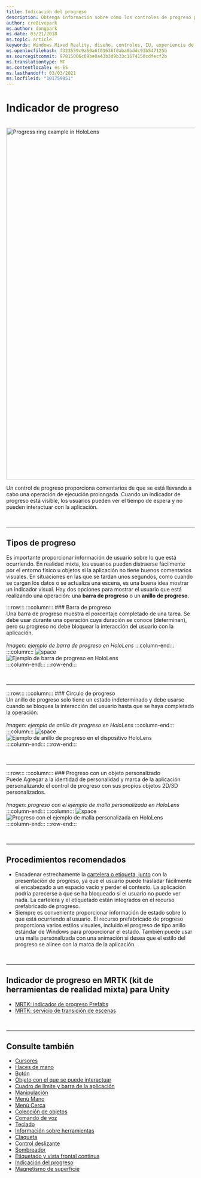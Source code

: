 ```yaml
---
title: Indicación del progreso
description: Obtenga información sobre cómo los controles de progreso proporcionan comentarios al usuario de que se está llevando a cabo una operación de ejecución prolongada en las aplicaciones de realidad mixta.
author: cre8ivepark
ms.author: dongpark
ms.date: 03/21/2018
ms.topic: article
keywords: Windows Mixed Reality, diseño, controles, IU, experiencia de usuario, indicador de progreso, auriculares de realidad mixta, auriculares de realidad mixta de Windows, auriculares de realidad virtual, HoloLens, MRTK, kit de herramientas de realidad mixta
ms.openlocfilehash: f323559c9a50a6f01636f0aba0bddc93b547125b
ms.sourcegitcommit: 97815006c09be0a43b3d9b33c1674150cdfecf2b
ms.translationtype: MT
ms.contentlocale: es-ES
ms.lasthandoff: 03/03/2021
ms.locfileid: "101759851"
---
```

# <a name="progress-indicator"></a>Indicador de progreso

<br>

<img src="images/MRTK_ProgressIndicator.gif" alt="Progress ring example in HoloLens" width="940px">

Un control de progreso proporciona comentarios de que se está llevando a cabo una operación de ejecución prolongada. Cuando un indicador de progreso está visible, los usuarios pueden ver el tiempo de espera y no pueden interactuar con la aplicación.

<br>

---

## <a name="types-of-progress"></a>Tipos de progreso

Es importante proporcionar información de usuario sobre lo que está ocurriendo. En realidad mixta, los usuarios pueden distraerse fácilmente por el entorno físico u objetos si la aplicación no tiene buenos comentarios visuales. En situaciones en las que se tardan unos segundos, como cuando se cargan los datos o se actualiza una escena, es una buena idea mostrar un indicador visual. Hay dos opciones para mostrar el usuario que está realizando una operación: una **barra de progreso** o un **anillo de progreso**.

:::row:::
    :::column:::
        ### <a name="progress-barbr"></a>Barra de progreso<br>
        Una barra de progreso muestra el porcentaje completado de una tarea. Se debe usar durante una operación cuya duración se conoce (determinan), pero su progreso no debe bloquear la interacción del usuario con la aplicación.<br>
        <br>
        *Imagen: ejemplo de barra de progreso en HoloLens*
    :::column-end:::
        :::column:::
        ![space](images/spacer-20x582.png)<br>
       ![Ejemplo de barra de progreso en HoloLens](images/640px-progressbar.jpg)<br>
    :::column-end:::
:::row-end:::

<br>

---

:::row:::
    :::column:::
        ### <a name="progress-ringbr"></a>Círculo de progreso<br>
        Un anillo de progreso solo tiene un estado indeterminado y debe usarse cuando se bloquea la interacción del usuario hasta que se haya completado la operación.<br>
        <br>
        *Imagen: ejemplo de anillo de progreso en HoloLens*
    :::column-end:::
        :::column:::
        ![space](images/spacer-20x582.png)<br>
       ![Ejemplo de anillo de progreso en el dispositivo HoloLens](images/640px-progressring.jpg)<br>
    :::column-end:::
:::row-end:::

<br>

---

:::row:::
    :::column:::
        ### <a name="progress-with-a-custom-objectbr"></a>Progreso con un objeto personalizado<br>
        Puede Agregar a la identidad de personalidad y marca de la aplicación personalizando el control de progreso con sus propios objetos 2D/3D personalizados.<br>
        <br>
        *Imagen: progreso con el ejemplo de malla personalizada en HoloLens*
    :::column-end:::
        :::column:::
        ![space](images/spacer-20x582.png)<br>
       ![Progreso con el ejemplo de malla personalizada en HoloLens](images/640px-progresscustom.jpg)<br>
    :::column-end:::
:::row-end:::

<br>

---

## <a name="best-practices"></a>Procedimientos recomendados

* Encadenar estrechamente la [cartelera o etiqueta, junto](billboarding-and-tag-along.md) con la presentación de progreso, ya que el usuario puede trasladar fácilmente el encabezado a un espacio vacío y perder el contexto. La aplicación podría parecerse a que se ha bloqueado si el usuario no puede ver nada. La cartelera y el etiquetado están integrados en el recurso prefabricado de progreso.
* Siempre es conveniente proporcionar información de estado sobre lo que está ocurriendo al usuario. El recurso prefabricado de progreso proporciona varios estilos visuales, incluido el progreso de tipo anillo estándar de Windows para proporcionar el estado. También puede usar una malla personalizada con una animación si desea que el estilo del progreso se alinee con la marca de la aplicación.

<br>

---

## <a name="progress-indicator-in-mrtk-mixed-reality-toolkit-for-unity"></a>Indicador de progreso en MRTK (kit de herramientas de realidad mixta) para Unity

* [MRTK: indicador de progreso Prefabs](https://github.com/microsoft/MixedRealityToolkit-Unity/tree/mrtk_release/Assets/MRTK/SDK/Features/UX/Prefabs/ProgressIndicators)
* [MRTK: servicio de transición de escenas](https://docs.microsoft.com/windows/mixed-reality/mrtk-docs/features/extensions/scene-transition-service.md)


<br>

---

## <a name="see-also"></a>Consulte también

* [Cursores](cursors.md)
* [Haces de mano](point-and-commit.md)
* [Botón](button.md)
* [Objeto con el que se puede interactuar](interactable-object.md)
* [Cuadro de límite y barra de la aplicación](app-bar-and-bounding-box.md)
* [Manipulación](direct-manipulation.md)
* [Menú Mano](hand-menu.md)
* [Menú Cerca](near-menu.md)
* [Colección de objetos](object-collection.md)
* [Comando de voz](voice-input.md)
* [Teclado](keyboard.md)
* [Información sobre herramientas](tooltip.md)
* [Claqueta](slate.md)
* [Control deslizante](slider.md)
* [Sombreador](shader.md)
* [Etiquetado y vista frontal continua](billboarding-and-tag-along.md)
* [Indicación del progreso](progress.md)
* [Magnetismo de superficie](surface-magnetism.md)
